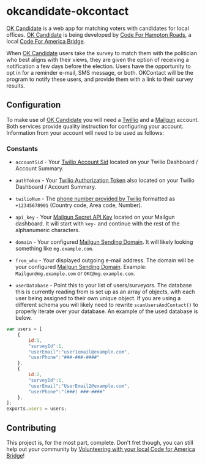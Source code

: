 # okcandidate-okcontact

[OK Candidate](https://www.github.com/Code4HR/okcandidate) is a web app for matching voters with candidates for local offices.  [OK Candidate](https://www.github.com/Code4HR/okcandidate) is being developed by [Code For Hampton Roads](https://www.github.com/Code4HR), a local [Code For America Bridge](http://brigade.codeforamerica.com/brigade/). 


When [OK Candidate](https://www.github.com/Code4HR/okcandidate) users take the survey to match them with the politician who best aligns with their views, they are given the option of receiving a notification a few days before the election.  Users have the opportunity to opt in for a reminder e-mail, SMS message, or both.  OKContact will be the program to notify these users, and provide them with a link to their survey results.

## Configuration
To make use of [OK Candidate](https://www.github.com/Code4HR/okcandidate) you will need a [Twillio](https://www.twilio.com) and a [Mailgun](https://www.mailgun.com) account.  Both services provide quality instruction for configuring your account.  Information from your account will need to be used as follows:

### Constants
* `accountSid` - Your [Twilio Account Sid](https://www.twilio.com/console) located on your Twilio Dashboard / Account Summary.

* `authToken` - Your [Twilio Authorization Token](https://www.twilio.com/console) also located on your Twilio Dashboard / Account Summary.

* `twilioNum` - The [phone number provided by Twilio](https://www.twilio.com/console/phone-numbers/incoming) formatted as `+12345678901` (Country code, Area code, Number).

* `api_key` - Your [Mailgun Secret API Key](https://mailgun.com/app/dashboard) located on your Mailgun dashboard.  It will start with `key-` and continue with the rest of the alphanumeric characters.

* `domain` - Your configured [Mailgun Sending Domain](https://mailgun.com/app/dashboard).  It will likely looking something like `mg.example.com`.

* `from_who` - Your displayed outgoing e-mail address.  The domain will be your configured [Mailgun Sending Domain](https://mailgun.com/app/dashboard).  Example: `Mailgun@mg.example.com` or `OKC@mg.example.com`.  

* `userDatabase` - Point this to your list of users/surveyors.  The database this is currently reading from is set up as an array of objects, with each user being assigned to their own unique object.  If you are using a different schema you will likely need to rewrite `scanUsersAndContact()` to properly iterate over your database.  An example of the used database is below.

```javascript
var users = [
    {
        id:1,
        "surveyId":1,
        "userEmail":"user1email@example.com",
        "userPhone":"###-###-####" 
    },
    {
        id:2,
        "surveyId":1,
        "userEmail":"UserEmail2@example.com",
        "userPhone":"(###) ###-####"
    },
];
exports.users = users;
```
## Contributing
This project is, for the most part, complete.  Don't fret though, you can still help out your community by [Volunteering with your local Code for America Bridge](https://www.codeforamerica.org/join-us/volunteer-with-us)!  